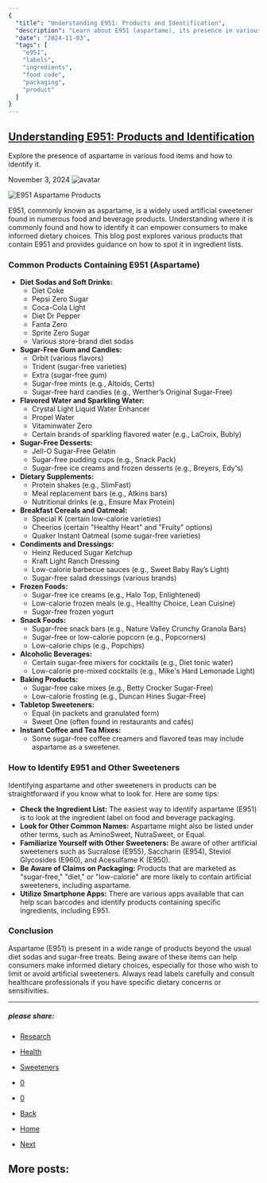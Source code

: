 ```yaml
---
{
  "title": "Understanding E951: Products and Identification",
  "description": "Learn about E951 (aspartame), its presence in various products, and how to identify it in food labeling.",
  "date": "2024-11-03",
  "tags": [
    "e951",
    "labels",
    "ingredients",
    "food code",
    "packaging",
    "product"
  ]
}
---
```


## [Understanding E951: Products and Identification](#)

Explore the presence of aspartame in various food items and how to identify it.

November 3, 2024
![avatar](../images/logos/logo-A2.png)

![E951 Aspartame Products](../images/blog/lg/tub-lg.jpg)

E951, commonly known as aspartame, is a widely used artificial sweetener found in numerous food and beverage products. Understanding where it is commonly found and how to identify it can empower consumers to make informed dietary choices. This blog post explores various products that contain E951 and provides guidance on how to spot it in ingredient lists.

### Common Products Containing E951 (Aspartame)

* **Diet Sodas and Soft Drinks:**
  + Diet Coke
  + Pepsi Zero Sugar
  + Coca-Cola Light
  + Diet Dr Pepper
  + Fanta Zero
  + Sprite Zero Sugar
  + Various store-brand diet sodas
* **Sugar-Free Gum and Candies:**
  + Orbit (various flavors)
  + Trident (sugar-free varieties)
  + Extra (sugar-free gum)
  + Sugar-free mints (e.g., Altoids, Certs)
  + Sugar-free hard candies (e.g., Werther’s Original Sugar-Free)
* **Flavored Water and Sparkling Water:**
  + Crystal Light Liquid Water Enhancer
  + Propel Water
  + Vitaminwater Zero
  + Certain brands of sparkling flavored water (e.g., LaCroix, Bubly)
* **Sugar-Free Desserts:**
  + Jell-O Sugar-Free Gelatin
  + Sugar-free pudding cups (e.g., Snack Pack)
  + Sugar-free ice creams and frozen desserts (e.g., Breyers, Edy's)
* **Dietary Supplements:**
  + Protein shakes (e.g., SlimFast)
  + Meal replacement bars (e.g., Atkins bars)
  + Nutritional drinks (e.g., Ensure Max Protein)
* **Breakfast Cereals and Oatmeal:**
  + Special K (certain low-calorie varieties)
  + Cheerios (certain "Healthy Heart" and "Fruity" options)
  + Quaker Instant Oatmeal (some sugar-free varieties)
* **Condiments and Dressings:**
  + Heinz Reduced Sugar Ketchup
  + Kraft Light Ranch Dressing
  + Low-calorie barbecue sauces (e.g., Sweet Baby Ray’s Light)
  + Sugar-free salad dressings (various brands)
* **Frozen Foods:**
  + Sugar-free ice creams (e.g., Halo Top, Enlightened)
  + Low-calorie frozen meals (e.g., Healthy Choice, Lean Cuisine)
  + Sugar-free frozen yogurt
* **Snack Foods:**
  + Sugar-free snack bars (e.g., Nature Valley Crunchy Granola Bars)
  + Sugar-free or low-calorie popcorn (e.g., Popcorners)
  + Low-calorie chips (e.g., Popchips)
* **Alcoholic Beverages:**
  + Certain sugar-free mixers for cocktails (e.g., Diet tonic water)
  + Low-calorie pre-mixed cocktails (e.g., Mike's Hard Lemonade Light)
* **Baking Products:**
  + Sugar-free cake mixes (e.g., Betty Crocker Sugar-Free)
  + Low-calorie frosting (e.g., Duncan Hines Sugar-Free)
* **Tabletop Sweeteners:**
  + Equal (in packets and granulated form)
  + Sweet One (often found in restaurants and cafés)
* **Instant Coffee and Tea Mixes:**
  + Some sugar-free coffee creamers and flavored teas may include aspartame as a sweetener.

### How to Identify E951 and Other Sweeteners

Identifying aspartame and other sweeteners in products can be straightforward if you know what to look for. Here are some tips:

* **Check the Ingredient List:** The easiest way to identify aspartame (E951) is to look at the ingredient label on food and beverage packaging.
* **Look for Other Common Names:** Aspartame might also be listed under other terms, such as AminoSweet, NutraSweet, or Equal.
* **Familiarize Yourself with Other Sweeteners:** Be aware of other artificial sweeteners such as Sucralose (E955), Saccharin (E954), Steviol Glycosides (E960), and Acesulfame K (E950).
* **Be Aware of Claims on Packaging:** Products that are marketed as "sugar-free," "diet," or "low-calorie" are more likely to contain artificial sweeteners, including aspartame.
* **Utilize Smartphone Apps:** There are various apps available that can help scan barcodes and identify products containing specific ingredients, including E951.

### Conclusion

Aspartame (E951) is present in a wide range of products beyond the usual diet sodas and sugar-free treats. Being aware of these items can help consumers make informed dietary choices, especially for those who wish to limit or avoid artificial sweeteners. Always read labels carefully and consult healthcare professionals if you have specific dietary concerns or sensitivities.

---

  

##### please share:

* [Research](#)
* [Health](#)
* [Sweeteners](#)
* [0](#)
* [0](#)

* [Back](javascript:void(0);)
* [Home](/)
* [Next](#)

  

## More posts:
